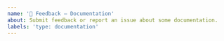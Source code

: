```yaml
---
name: '📖 Feedback – Documentation'
about: Submit feedback or report an issue about some documentation.
labels: 'type: documentation'
---
```


<!--
Thank you for taking the time to leave your feedback about the documentation. Please explain your issue or suggestion below.
-->
